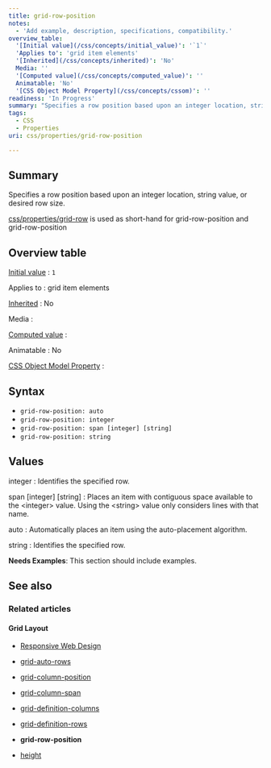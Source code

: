 ```yaml
---
title: grid-row-position
notes:
  - 'Add example, description, specifications, compatibility.'
overview_table:
  '[Initial value](/css/concepts/initial_value)': '`1`'
  'Applies to': 'grid item elements'
  '[Inherited](/css/concepts/inherited)': 'No'
  Media: ''
  '[Computed value](/css/concepts/computed_value)': ''
  Animatable: 'No'
  '[CSS Object Model Property](/css/concepts/cssom)': ''
readiness: 'In Progress'
summary: "Specifies a row position based upon an integer location, string value, or desired row size. \n"
tags:
  - CSS
  - Properties
uri: css/properties/grid-row-position

---
```

## Summary

Specifies a row position based upon an integer location, string value, or desired row size.

[css/properties/grid-row](/css/properties/grid-row) is used as short-hand for grid-row-position and grid-row-position

## Overview table

[Initial value](/css/concepts/initial_value)
:   `1`

Applies to
:   grid item elements

[Inherited](/css/concepts/inherited)
:   No

Media
:

[Computed value](/css/concepts/computed_value)
:

Animatable
:   No

[CSS Object Model Property](/css/concepts/cssom)
:

## Syntax

-   `grid-row-position: auto`
-   `grid-row-position: integer`
-   `grid-row-position: span [integer] [string]`
-   `grid-row-position: string`

## Values

integer
:   Identifies the specified row.

span [integer] [string]
:   Places an item with contiguous space available to the \<integer\> value. Using the \<string\> value only considers lines with that name.

auto
:   Automatically places an item using the auto-placement algorithm.

string
:   Identifies the specified row.

**Needs Examples**: This section should include examples.

## See also

### Related articles

#### Grid Layout

-   [Responsive Web Design](/concepts/mobile_web/responsive_design)

-   [grid-auto-rows](/css/properties/grid-auto-rows)

-   [grid-column-position](/css/properties/grid-column-position)

-   [grid-column-span](/css/properties/grid-column-span)

-   [grid-definition-columns](/css/properties/grid-definition-columns)

-   [grid-definition-rows](/css/properties/grid-definition-rows)

-   **grid-row-position**

-   [height](/css/properties/height)
